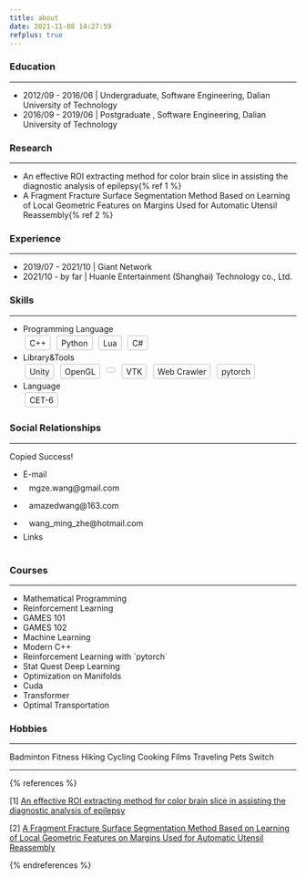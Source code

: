 ```yaml
---
title: about
date: 2021-11-08 14:27:59
refplus: true
---
```


### <i class="fa-solid fa-graduation-cap"></i> Education

***

<ul class="fa-ul">
  <li><span class="fa-li"><i class="fa-solid fa-fan fa-spin"></i></span>2012/09 - 2016/06 | Undergraduate, Software Engineering, Dalian University of Technology</li>
  <li><span class="fa-li"><i class="fa-solid fa-fan fa-spin"></i></span>2016/09 - 2019/06 | Postgraduate , Software Engineering, Dalian University of Technology</li>
</ul>

### <i class="fa-solid fa-dna "></i> Research

***

<ul class="fa-ul">
  <li><span class="fa-li"><i class="fa-solid fa-atom fa-spin"></i></span>An effective ROI extracting method for color brain slice in assisting the diagnostic analysis of epilepsy{% ref 1 %}</li>
  <li><span class="fa-li"><i class="fa-solid fa-atom fa-spin"></i></span>A Fragment Fracture Surface Segmentation Method Based on Learning of Local Geometric Features on Margins Used for Automatic Utensil Reassembly{% ref 2 %}</li>
</ul>

### <i class="fa-solid fa-city "></i> Experience

***

<ul class="fa-ul">
  <li><span class="fa-li"><i class="fa-solid fa-asterisk fa-spin"></i></span>2019/07 - 2021/10 | Giant Network</li>
  <li><span class="fa-li"><i class="fa-solid fa-asterisk fa-spin"></i></span>2021/10 - by far | Huanle Entertainment (Shanghai) Technology co., Ltd.</li>
</ul>

### <i class="fa-solid fa-gear fa-spin"></i></i> Skills

***

<ul class="fa-ul">
  <li><span class="fa-li"><i class="fa-solid fa-code"></i></span>Programming Language</li>
  <div>
    <span style="display: inline-block; margin: 0.25em; border: 1px solid silver; border-radius: 0.25em; padding: .25em 0.5em"><span class="iconfont icon-a-C"></span> C++</span>
    <span style="display: inline-block; margin: 0.25em; border: 1px solid silver; border-radius: 0.25em; padding: .25em 0.5em"><i class="fa-brands fa-python"></i> Python</span>
    <span style="display: inline-block; margin: 0.25em; border: 1px solid silver; border-radius: 0.25em; padding: .25em 0.5em">Lua</span>
    <span style="display: inline-block; margin: 0.25em; border: 1px solid silver; border-radius: 0.25em; padding: .25em 0.5em">C#</span>
  </div>
  <li><span class="fa-li"><i class="fa-solid fa-microchip"></i></span>Library&Tools</li>
  <div>
    <span style="display: inline-block; margin: 0.25em; border: 1px solid silver; border-radius: 0.25em; padding: .25em 0.5em"><i class="fa-brands fa-unity"></i> Unity</span>
    <span style="display: inline-block; margin: 0.25em; border: 1px solid silver; border-radius: 0.25em; padding: .25em 0.5em">OpenGL</span>
    <span style="display: inline-block; margin: 0.25em; border: 1px solid silver; border-radius: 0.25em; padding: .25em 0.5em"><i class="fa-brands fa-git"></i></span>
    <span style="display: inline-block; margin: 0.25em; border: 1px solid silver; border-radius: 0.25em; padding: .25em 0.5em">VTK</span>
    <span style="display: inline-block; margin: 0.25em; border: 1px solid silver; border-radius: 0.25em; padding: .25em 0.5em"><i class="fa-solid fa-spider"></i> Web Crawler</span>
    <span style="display: inline-block; margin: 0.25em; border: 1px solid silver; border-radius: 0.25em; padding: .25em 0.5em">pytorch</span>
  </div>
  <li><span class="fa-li"><i class="fa-solid fa-language"></i></span>Language</li>
  <div>
    <span style="display: inline-block; margin: 0.25em; border: 1px solid silver; border-radius: 0.25em; padding: .25em 0.5em">CET-6</span>
  </div>
</ul>

### <i class="fa-solid fa-share-nodes"></i> Social Relationships

***

<div class="position-fixed" style="z-index: 1130;right: 42.75%;bottom: 50%;">
  <div id="liveToast" class="toast hide" role="alert" aria-live="assertive" aria-atomic="true" data-delay="2000">
    <div class="toast-body text-white bg-success rounded-lg">
      Copied Success!
    </div>
  </div>
</div>

<ul class="fa-ul">
  <li><span class="fa-li"><i class="fa-solid fa-envelope"></i></span>E-mail</li>
  <div>
    <li><span style="display: inline-block; margin: 0.25em; border: 0px solid silver; border-radius: 0.25em; padding: .25em 0.5em">
      <a id="link-copy-1" data-toggle="tooltip" class="btn btn-outline-secondary btn-sm" data-clipboard-text="mgze.wang@gmail.com" title="Click to copy">
        <span class="iconfont icon-gmail"></span> mgze.wang@gmail.com
      </a>
    </span></li>
    <li><span style="display: inline-block; margin: 0.25em; border: 0px solid silver; border-radius: 0.25em; padding: .25em 0.5em">
      <a id="link-copy-2" data-toggle="tooltip" class="btn btn-outline-danger btn-sm" data-clipboard-text="amazedwang@163.com" title="Click to copy">
        <span class="iconfont icon-netease"></span> amazedwang@163.com
      </a>
    </span></li>
    <li><span style="display: inline-block; margin: 0.25em; border: 0px solid silver; border-radius: 0.25em; padding: .25em 0.5em">
      <a id="link-copy-3" data-toggle="tooltip" class="btn btn-outline-primary btn-sm" data-width="300px" data-clipboard-text="wang_ming_zhe@hotmail.com" title="Click to copy">
        <span class="iconfont icon-outlook"></span> wang_ming_zhe@hotmail.com
      </a>
    </span></li>
  </div>
  <li><span class="fa-li"><i class="fa-solid fa-link"></i></span>Links</li>
  <div>
    <span style="display: inline-block; margin: 0.25em; border: 0px solid silver; border-radius: 0.25em; padding: .25em 0.5em">
      <a href="https://github.com/SilhouettesForYou" data-toggle="tooltip" title="SilhouettesForYou"><i class="fa-brands fa-github"></i></a>
    </span>
    <span style="display: inline-block; margin: 0.25em; border: 0px solid silver; border-radius: 0.25em; padding: .25em 0.5em">
      <a href="https://www.bilibili.com/" data-toggle="tooltip" title="bilibili"><i class="fa-brands fa-bilibili"></i></a>
    </span>
    <span style="display: inline-block; margin: 0.25em; border: 0px solid silver; border-radius: 0.25em; padding: .25em 0.5em">
      <a href="https://www.zhihu.com/" data-toggle="tooltip" title="知乎"><i class="fa-brands fa-zhihu"></i></a>
    </span>
    <span style="display: inline-block; margin: 0.25em; border: 0px solid silver; border-radius: 0.25em; padding: .25em 0.5em">
      <a href="https://store.steampowered.com/" data-toggle="tooltip" title="Steam"><i class="fa-brands fa-steam"></i></a>
    </span>
    <span style="display: inline-block; margin: 0.25em; border: 0px solid silver; border-radius: 0.25em; padding: .25em 0.5em">
      <a href="https://www.yinxiang.com/" data-toggle="tooltip" title="Evernote"><i class="fa-brands fa-evernote"></i></a>
    </span>
    <span style="display: inline-block; margin: 0.25em; border: 0px solid silver; border-radius: 0.25em; padding: .25em 0.5em">
      <a href="https://www.douban.com/" data-toggle="tooltip" title="豆瓣"><span class="iconfont icon-douban"></span></a>
    </span>
    <span style="display: inline-block; margin: 0.25em; border: 0px solid silver; border-radius: 0.25em; padding: .25em 0.5em">
      <a href="https://colorhunt.co/" data-toggle="tooltip" title="Color Hunt"><span class="iconfont icon-color"></span></a>
    </span>
    <span style="display: inline-block; margin: 0.25em; border: 0px solid silver; border-radius: 0.25em; padding: .25em 0.5em">
      <a href="https://www.kdocs.cn/latest?from=docs" data-toggle="tooltip" title="WPS"><span class="iconfont icon-wps"></span></a>
    </span>
    <span style="display: inline-block; margin: 0.25em; border: 0px solid silver; border-radius: 0.25em; padding: .25em 0.5em">
      <a href="https://cppinsights.io/" data-toggle="tooltip" title="cpp insights"><span class="iconfont icon-insight"></span></a>
    </span>
    <span style="display: inline-block; margin: 0.25em; border: 0px solid silver; border-radius: 0.25em; padding: .25em 0.5em">
      <a href="https://compiler-explorer.com/" data-toggle="tooltip" title="compiler explorer"><span class="iconfont icon-compile"></span></a>
    </span>
  </div>
</ul>

### <i class="fa-solid fa-landmark"></i> Courses

***

<ul class="fa-ul">
  <li><span class="fa-li"><i class="fa-solid fa-check-square"></i></span>Mathematical Programming</li>
  <li><span class="fa-li"><i class="fa-solid fa-check-square"></i></span>Reinforcement Learning</li>
  <li><span class="fa-li"><i class="fa-solid fa-check-square"></i></span>GAMES 101</li>
  <li><span class="fa-li"><i class="fa-solid fa-check-square"></i></span>GAMES 102</li>
  <li><span class="fa-li"><i class="fa-inverse fa-solid  fa-heart fa-beat fa-2xs" style="color:Dodgerblue"></i></span>Machine Learning</li>
  <li><span class="fa-li"><i class="fa-inverse fa-solid  fa-heart fa-beat fa-2xs" style="color:Dodgerblue"></i></span>Modern C++</li>
  <li><span class="fa-li"><i class="fa-inverse fa-solid  fa-heart fa-beat fa-2xs" style="color:Dodgerblue"></i></span>Reinforcement Learning with `pytorch`</li>
  <li><span class="fa-li"><i class="fa-regular fa-square"></i></span>Stat Quest Deep Learning</li>
  <li><span class="fa-li"><i class="fa-regular fa-square"></i></span>Optimization on Manifolds</li>
  <li><span class="fa-li"><i class="fa-regular fa-square"></i></span>Cuda</li>
  <li><span class="fa-li"><i class="fa-regular fa-square"></i></span>Transformer</li>
  <li><span class="fa-li"><i class="fa-regular fa-square"></i></span>Optimal Transportation</li>
</ul>

### <i class="fa-regular fa-face-grin-stars"></i> Hobbies

***

<div class="fa-1x">
  <i><span class="iconfont icon-a-07"></span></i>Badminton
  <i class="fa-inverse fa-solid  fa-heart fa-beat fa-2xs" style="color:Tomato"></i>
  <i class="fa-solid fa-minus fa-rotate-90"></i>
  <i class="fa-solid fa-dumbbell"></i>Fitness
  <i class="fa-inverse fa-solid  fa-heart fa-beat fa-2xs" style="color:Tomato"></i>
  <i class="fa-solid fa-minus fa-rotate-90"></i>
  <i class="fa-solid fa-person-hiking"></i>Hiking
  <i class="fa-solid fa-minus fa-rotate-90"></i>
  <i class="fa-solid fa-person-biking"></i>Cycling
  <i class="fa-inverse fa-solid  fa-heart fa-beat fa-2xs" style="color:Tomato"></i>
  <i class="fa-solid fa-minus fa-rotate-90"></i>
  <i class="fa-solid fa-kitchen-set"></i>Cooking
  <i class="fa-solid fa-minus fa-rotate-90"></i>
  <i class="fa-solid fa-film"></i>Films
  <i class="fa-solid fa-minus fa-rotate-90"></i>
  <i class="fa-solid fa-plane-departure"></i>Traveling
  <i class="fa-solid fa-minus fa-rotate-90"></i>
  <i class="fa-solid fa-cat"></i>Pets
  <i class="fa-solid fa-minus fa-rotate-90"></i>
  <i><span class="iconfont icon-nintendo-switch"></span></i>Switch
</div>

***

{% references %}

[1] <a href="https://dl.acm.org/doi/10.1145/3340037.3340041">An effective ROI extracting method for color brain slice in assisting the diagnostic analysis of epilepsy</a>

[2] <a href="https://www.sciencedirect.com/science/article/abs/pii/S0010448520301561">A Fragment Fracture Surface Segmentation Method Based on Learning of Local Geometric Features on Margins Used for Automatic Utensil Reassembly</a>

{% endreferences %}
